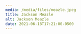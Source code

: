 ```yaml
---
media: /media/files/meazle.jpeg
title: Jackson Meazle
alt: Jackson Meazle
date: 2021-06-18T17:21:00-0500
---
```

